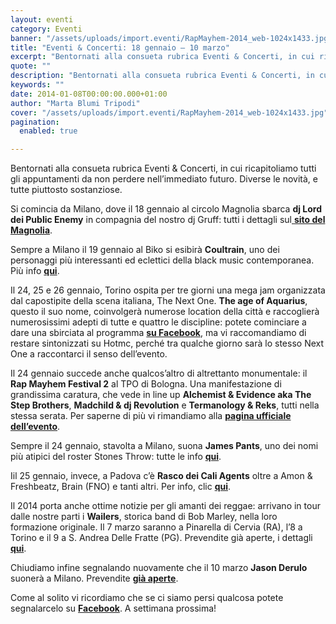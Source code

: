 ```yaml
---
layout: eventi
category: Eventi
banner: "/assets/uploads/import.eventi/RapMayhem-2014_web-1024x1433.jpg"
title: "Eventi & Concerti: 18 gennaio – 10 marzo"
excerpt: "Bentornati alla consueta rubrica Eventi & Concerti, in cui ricapitoliamo tutti gli appuntamenti da non perdere nell’immediato futuro. Diverse le novità, e tutte piuttosto sostanziose. Si comincia da Milano, dove il 18 gennaio al circolo Magnolia sbarca dj Lord dei Public Enemy in compagnia del nostro dj Gruff: tutti i dettagli sul sito del Magnolia. [&hellip"
quote: ""
description: "Bentornati alla consueta rubrica Eventi & Concerti, in cui ricapitoliamo tutti gli appuntamenti da non perdere nell’immediato futuro. Diverse le novità, e tutte piuttosto sostanziose. Si comincia da Milano, dove il 18 gennaio al circolo Magnolia sbarca dj Lord dei Public Enemy in compagnia del nostro dj Gruff: tutti i dettagli sul sito del Magnolia. [&hellip"
keywords: ""
date: 2014-01-08T00:00:00.000+01:00
author: "Marta Blumi Tripodi"
cover: "/assets/uploads/import.eventi/RapMayhem-2014_web-1024x1433.jpg"
pagination:
  enabled: true

---
```


[](https://hotmc.com/eventi-concerti-18-gennaio-10-marzo/rapmayhem-2014%5Fweb/)

Bentornati alla consueta rubrica Eventi & Concerti, in cui ricapitoliamo tutti gli appuntamenti da non perdere nell’immediato futuro. Diverse le novità, e tutte piuttosto sostanziose.

Si comincia da Milano, dove il 18 gennaio al circolo Magnolia sbarca **dj Lord dei Public Enemy** in compagnia del nostro dj Gruff: tutti i dettagli sul[ **sito del Magnolia**](http://www.circolomagnolia.it/evento/2608/DJ-LORD-Public-Enemy-DJ-GRUFF "http://www.circolomagnolia.it/evento/2608/DJ-LORD-Public-Enemy-DJ-GRUFF").

Sempre a Milano il 19 gennaio al Biko si esibirà **Coultrain**, uno dei personaggi più interessanti ed eclettici della black music contemporanea. Più info [**qui**](https://www.facebook.com/events/231807733667151 "https://www.facebook.com/events/231807733667151").

Il 24, 25 e 26 gennaio, Torino ospita per tre giorni una mega jam organizzata dal capostipite della scena italiana, The Next One. **The age of Aquarius**, questo il suo nome, coinvolgerà numerose location della città e raccoglierà numerosissimi adepti di tutte e quattro le discipline: potete cominciare a dare una sbirciata al programma [**su Facebook**](https://www.facebook.com/events/639242936126727/ "https://www.facebook.com/events/639242936126727/"), ma vi raccomandiamo di restare sintonizzati su Hotmc, perché tra qualche giorno sarà lo stesso Next One a raccontarci il senso dell’evento.

Il 24 gennaio succede anche qualcos’altro di altrettanto monumentale: il **Rap Mayhem Festival 2** al TPO di Bologna. Una manifestazione di grandissima caratura, che vede in line up **Alchemist & Evidence aka The Step Brothers**, **Madchild & dj Revolution** e **Termanology & Reks**, tutti nella stessa serata. Per saperne di più vi rimandiamo alla [**pagina ufficiale dell’evento**](https://www.facebook.com/events/588999461154368/?fref=ts "https://www.facebook.com/events/588999461154368/?fref=ts").

Sempre il 24 gennaio, stavolta a Milano, suona **James Pants**, uno dei nomi più atipici del roster Stones Throw: tutte le info [**qui**](https://www.facebook.com/events/272965529523450/?notif%5Ft=plan%5Fuser%5Finvited "https://www.facebook.com/events/272965529523450/?notif_t=plan_user_invited").

Iil 25 gennaio, invece, a Padova c’è **Rasco dei Cali Agents** oltre a Amon & Freshbeatz, Brain (FNO) e tanti altri. Per info, clic [**qui**](https://www.facebook.com/events/555368687880052/ "https://www.facebook.com/events/555368687880052/").

Il 2014 porta anche ottime notizie per gli amanti dei reggae: arrivano in tour dalle nostre parti i **Wailers**, storica band di Bob Marley, nella loro formazione originale. Il 7 marzo saranno a Pinarella di Cervia (RA), l’8 a Torino e il 9 a S. Andrea Delle Fratte (PG). Prevendite già aperte, i dettagli [**qui**](https://hotmc.com/wp-admin/post-new.php "http://hotmc.com/wp-admin/post-new.php").

Chiudiamo infine segnalando nuovamente che il 10 marzo **Jason Derulo** suonerà a Milano. Prevendite [**già aperte**](http://www.ticketone.it/biglietti-jason-derulo-milano.html?affiliate=ITT&doc=artistPages%2Ftickets&fun=artist&action=tickets&key=807597%243356276 "http://www.ticketone.it/biglietti-jason-derulo-milano.html?affiliate=ITT&doc=artistPages%2Ftickets&fun=artist&action=tickets&key=807597%243356276").

Come al solito vi ricordiamo che se ci siamo persi qualcosa potete segnalarcelo su [**Facebook**](https://www.facebook.com/hotmcmag?fref=ts "https://www.facebook.com/hotmcmag?fref=ts"). A settimana prossima!